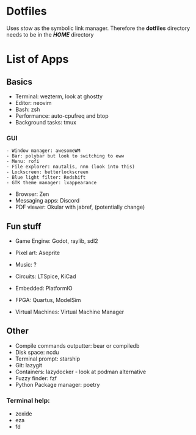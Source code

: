 # Dotfiles

Uses *stow* as the symbolic link manager.
Therefore the **dotfiles** directory needs to be in the ***HOME*** directory

# List of Apps

## Basics
- Terminal: wezterm, look at ghostty
- Editor: neovim
- Bash: zsh
- Performance: auto-cpufreq and btop
- Background tasks: tmux

### GUI
	- Window manager: awesomeWM
	- Bar: polybar but look to switching to eww
	- Menu: rofi
	- File explorer: nautalis, nnn (look into this)
	- Lockscreen: betterlockscreen
    - Blue light filter: Redshift
    - GTK theme manager: lxappearance

- Browser: Zen
- Messaging apps: Discord
- PDF viewer: Okular with jabref, (potentially change)

## Fun stuff
- Game Engine: Godot, raylib, sdl2
- Pixel art: Aseprite
- Music: ?

- Circuits: LTSpice, KiCad
- Embedded: PlatformIO
- FPGA: Quartus, ModelSim
- Virtual Machines: Virtual Machine Manager

## Other
- Compile commands outputter: bear or compiledb
- Disk space: ncdu
- Terminal prompt: starship
- Git: lazygit
- Containers: lazydocker - look at podman alternative
- Fuzzy finder: fzf
- Python Package manager: poetry

### Terminal help:
- zoxide
- eza
- fd
